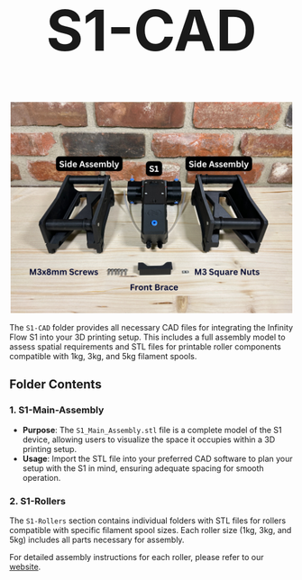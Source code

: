 <h1 align="center" style="font-size: 100px;">S1-CAD</h1>


<p align="center">
  <img src="./images/1.png" alt="Logo" width="500">
</p>

The `S1-CAD` folder provides all necessary CAD files for integrating the Infinity Flow S1 into your 3D printing setup. This includes a full assembly model to assess spatial requirements and STL files for printable roller components compatible with 1kg, 3kg, and 5kg filament spools.

## Folder Contents

### 1. S1-Main-Assembly

- **Purpose**: The `S1_Main_Assembly.stl` file is a complete model of the S1 device, allowing users to visualize the space it occupies within a 3D printing setup.
- **Usage**: Import the STL file into your preferred CAD software to plan your setup with the S1 in mind, ensuring adequate spacing for smooth operation.

### 2. S1-Rollers

The `S1-Rollers` section contains individual folders with STL files for rollers compatible with specific filament spool sizes. Each roller size (1kg, 3kg, and 5kg) includes all parts necessary for assembly.

For detailed assembly instructions for each roller, please refer to our [website](https://infinityflow3d.com/).